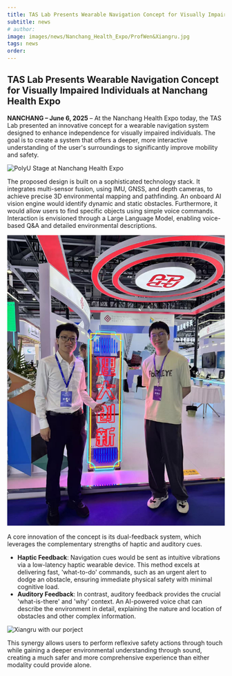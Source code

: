 ```yaml
---
title: TAS Lab Presents Wearable Navigation Concept for Visually Impaired Individuals at Nanchang Health Expo
subtitle: news
# author:
image: images/news/Nanchang_Health_Expo/ProfWen&Xiangru.jpg
tags: news
order:
---
```


## TAS Lab Presents Wearable Navigation Concept for Visually Impaired Individuals at Nanchang Health Expo

**NANCHANG – June 6, 2025** – At the Nanchang Health Expo today, the TAS Lab presented an innovative concept for a wearable navigation system designed to enhance independence for visually impaired individuals. The goal is to create a system that offers a deeper, more interactive understanding of the user's surroundings to significantly improve mobility and safety.

![PolyU Stage at Nanchang Health Expo](images/news/Nanchang_Health_Expo/overview.jpg)

The proposed design is built on a sophisticated technology stack. It integrates multi-sensor fusion, using IMU, GNSS, and depth cameras, to achieve precise 3D environmental mapping and pathfinding. An onboard AI vision engine would identify dynamic and static obstacles. Furthermore, it would allow users to find specific objects using simple voice commands. Interaction is envisioned through a Large Language Model, enabling voice-based Q&A and detailed environmental descriptions.

![Prof. Wen and Xiangru at Nanchang Health Expo](images/news/Nanchang_Health_Expo/ProfWen&Xiangru.jpg)

A core innovation of the concept is its dual-feedback system, which leverages the complementary strengths of haptic and auditory cues.
* **Haptic Feedback**: Navigation cues would be sent as intuitive vibrations via a low-latency haptic wearable device. This method excels at delivering fast, 'what-to-do' commands, such as an urgent alert to dodge an obstacle, ensuring immediate physical safety with minimal cognitive load.
* **Auditory Feedback**: In contrast, auditory feedback provides the crucial 'what-is-there' and 'why' context. An AI-powered voice chat can describe the environment in detail, explaining the nature and location of obstacles and other complex information.

![Xiangru with our porject](images/news/Nanchang_Health_Expo/xiangru.jpg)

This synergy allows users to perform reflexive safety actions through touch while gaining a deeper environmental understanding through sound, creating a much safer and more comprehensive experience than either modality could provide alone.
